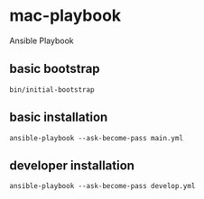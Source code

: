 # mac-playbook

Ansible Playbook

## basic bootstrap

```
bin/initial-bootstrap
```

## basic installation

```
ansible-playbook --ask-become-pass main.yml
```

## developer installation

```
ansible-playbook --ask-become-pass develop.yml
```
